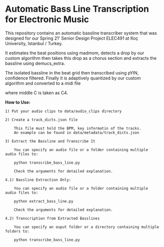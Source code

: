 # Automatic Bass Line Transcription for Electronic Music

This repository contains an automatic bassline transcriber system that was designed for our Spring 21' Senior Design Project ELEC491 at Koç University, Istanbul / Turkey.

It estimates the beat positions using madmom, detects a drop by our custom algorithm then takes this drop as a chorus section and extracts the bassline using demucs_extra.

The isolated bassline in the beat grid then transcribed using pYIN, confidence filtered. Finally it is adaptively quantized by our custom algorithm and converted to a midi file

where middle C is taken as C4.


**How to Use:**

    1) Put your audio clips to data/audio_clips directory

    2) Create a track_dicts.json file

        This file must hold the BPM, key informatin of the tracks.
        An example can be found in data/metadata/track_dicts.json

    3) Extract the Bassline and Transcribe It

        You can specify an audio file or a folder containing multiple audio files to:

        python transcribe_bass_line.py 

        Check the arguments for detailed explanation.

    4.1) Bassline Extraction Only:

        You can specify an audio file or a folder containing multiple audio files to:

        python extract_bass_line.py 

        Check the arguments for detailed explanation.

    4.2) Transcription from Extracted Basslines

        You can specify an ouput folder or a directory containing multiple folders to:

        python transcribe_bass_line.py